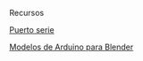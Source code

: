 Recursos

[Puerto serie](https://www.luisllamas.es/enviar-recibir-numeros-puerto-serie-arduino/)

[Modelos de Arduino para Blender](http://robotic-controls.com/learn/arduino/blender-arduino-model)
